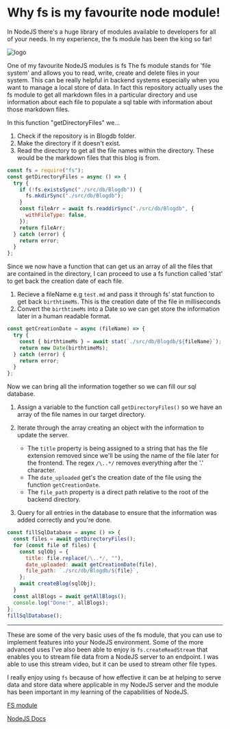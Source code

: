# Why fs is my favourite node module!

In NodeJS there's a huge library of modules available to developers for all of your needs. In my experience, the fs module has been the king so far!

![logo](https://upload.wikimedia.org/wikipedia/commons/d/d9/Node.js_logo.svg)

One of my favourite NodeJS modules is fs The fs module stands for 'file system' and allows you to read, write, create and delete files in your system. This can be really helpful in backend systems especially when you want to manage a local store of data. In fact this repository actually uses the fs module to get all markdown files in a particular directory and use information about each file to populate a sql table with information about those markdown files.

In this function "getDirectoryFiles" we...

1. Check if the repository is in Blogdb folder.
2. Make the directory if it doesn't exist.
3. Read the directory to get all the file names within the directory. These would be the markdown files that this blog is from.

```javascript
const fs = require("fs");
const getDirectoryFiles = async () => {
  try {
    if (!fs.existsSync("./src/db/Blogdb")) {
      fs.mkdirSync("./src/db/Blogdb");
    }
    const fileArr = await fs.readdirSync("./src/db/Blogdb", {
      withFileType: false,
    });
    return fileArr;
  } catch (error) {
    return error;
  }
};
```

Since we now have a function that can get us an array of all the files that are contained in the directory, I can proceed to use a fs function called 'stat' to get back the creation date of each file.

1. Recieve a fileName e.g `test.md` and pass it through fs' stat function to get back `birthtimeMs`. This is the creation date of the file in milliseconds
2. Convert the `birthtimeMs` into a Date so we can get store the information later in a human readable format.

```javascript
const getCreationDate = async (fileName) => {
  try {
    const { birthtimeMs } = await stat(`./src/db/Blogdb/${fileName}`);
    return new Date(birthtimeMs);
  } catch (error) {
    return error;
  }
};
```

Now we can bring all the information together so we can fill our sql database.

1. Assign a variable to the function call `getDirectoryFiles()` so we have an array of the file names in our target directory.
2. Iterate through the array creating an object with the information to update the server.

   - The `title` property is being assigned to a string that has the file extension removed since we'll be using the name of the file later for the frontend. The regex `/\..*/` removes everything after the '.' character.
   - The `date_uploaded` get's the creation date of the file using the function `getCreationDate`.
   - The `file_path` property is a direct path relative to the root of the backend directory.

3. Query for all entries in the database to ensure that the information was added correctly and you're done.

```javascript
const fillSqlDatabase = async () => {
  const files = await getDirectoryFiles();
  for (const file of files) {
    const sqlObj = {
      title: file.replace(/\..*/, ""),
      date_uploaded: await getCreationDate(file),
      file_path: `./src/db/Blogdb/${file}`,
    };
    await createBlog(sqlObj);
  }
  const allBlogs = await getAllBlogs();
  console.log("Done:", allBlogs);
};
fillSqlDatabase();
```

---

These are some of the very basic uses of the fs module, that you can use to implement features into your NodeJS environment. Some of the more advanced uses I've also been able to enjoy is `fs.createReadStream` that enables you to stream file data from a NodeJS server to an endpoint. I was able to use this stream video, but it can be used to stream other file types.

I really enjoy using `fs` because of how effective it can be at helping to serve data and store data where applicable in my NodeJS server and the module has been important in my learning of the capabilities of NodeJS.

[FS module](https://nodejs.org/api/fs.html)

[NodeJS Docs](https://nodejs.org/docs/latest/api/)
